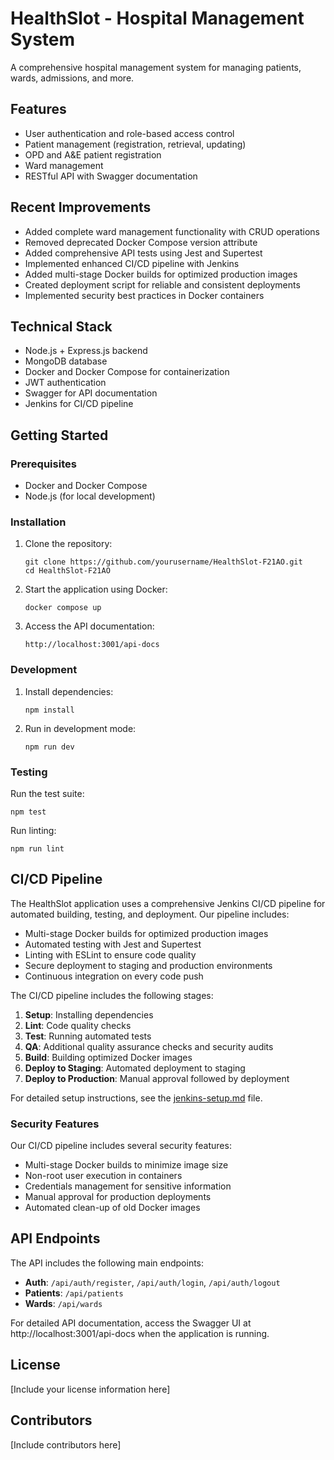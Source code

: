 # HealthSlot - Hospital Management System

A comprehensive hospital management system for managing patients, wards, admissions, and more.

## Features

- User authentication and role-based access control
- Patient management (registration, retrieval, updating)
- OPD and A&E patient registration
- Ward management
- RESTful API with Swagger documentation

## Recent Improvements

- Added complete ward management functionality with CRUD operations
- Removed deprecated Docker Compose version attribute
- Added comprehensive API tests using Jest and Supertest
- Implemented enhanced CI/CD pipeline with Jenkins
- Added multi-stage Docker builds for optimized production images
- Created deployment script for reliable and consistent deployments
- Implemented security best practices in Docker containers

## Technical Stack

- Node.js + Express.js backend
- MongoDB database
- Docker and Docker Compose for containerization
- JWT authentication
- Swagger for API documentation
- Jenkins for CI/CD pipeline

## Getting Started

### Prerequisites

- Docker and Docker Compose
- Node.js (for local development)

### Installation

1. Clone the repository:
   ```
   git clone https://github.com/yourusername/HealthSlot-F21AO.git
   cd HealthSlot-F21AO
   ```

2. Start the application using Docker:
   ```
   docker compose up
   ```

3. Access the API documentation:
   ```
   http://localhost:3001/api-docs
   ```

### Development

1. Install dependencies:
   ```
   npm install
   ```

2. Run in development mode:
   ```
   npm run dev
   ```

### Testing

Run the test suite:
```
npm test
```

Run linting:
```
npm run lint
```

## CI/CD Pipeline

The HealthSlot application uses a comprehensive Jenkins CI/CD pipeline for automated building, testing, and deployment. Our pipeline includes:

- Multi-stage Docker builds for optimized production images
- Automated testing with Jest and Supertest
- Linting with ESLint to ensure code quality
- Secure deployment to staging and production environments
- Continuous integration on every code push

The CI/CD pipeline includes the following stages:
1. **Setup**: Installing dependencies
2. **Lint**: Code quality checks
3. **Test**: Running automated tests
4. **QA**: Additional quality assurance checks and security audits
5. **Build**: Building optimized Docker images
6. **Deploy to Staging**: Automated deployment to staging
7. **Deploy to Production**: Manual approval followed by deployment

For detailed setup instructions, see the [jenkins-setup.md](jenkins-setup.md) file.

### Security Features

Our CI/CD pipeline includes several security features:
- Multi-stage Docker builds to minimize image size
- Non-root user execution in containers
- Credentials management for sensitive information
- Manual approval for production deployments
- Automated clean-up of old Docker images

## API Endpoints

The API includes the following main endpoints:

- **Auth**: `/api/auth/register`, `/api/auth/login`, `/api/auth/logout`
- **Patients**: `/api/patients`
- **Wards**: `/api/wards`

For detailed API documentation, access the Swagger UI at http://localhost:3001/api-docs when the application is running.

## License

[Include your license information here]

## Contributors

[Include contributors here]